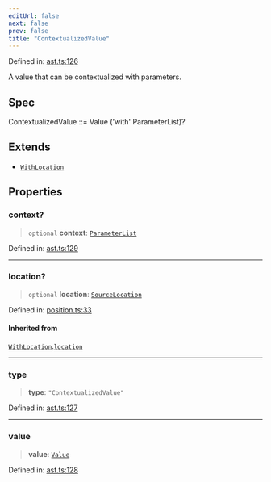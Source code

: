 ```yaml
---
editUrl: false
next: false
prev: false
title: "ContextualizedValue"
---
```


Defined in: [ast.ts:126](https://github.com/rcs-agents/rcs-lang/blob/dae76e6aa05b4d372009b015248dbcb36c5ae675/packages/ast/src/ast.ts#L126)

A value that can be contextualized with parameters.

## Spec

ContextualizedValue ::= Value ('with' ParameterList)?

## Extends

- [`WithLocation`](/api/ast/interfaces/withlocation/)

## Properties

### context?

> `optional` **context**: [`ParameterList`](/api/ast/type-aliases/parameterlist/)

Defined in: [ast.ts:129](https://github.com/rcs-agents/rcs-lang/blob/dae76e6aa05b4d372009b015248dbcb36c5ae675/packages/ast/src/ast.ts#L129)

***

### location?

> `optional` **location**: [`SourceLocation`](/api/ast/interfaces/sourcelocation/)

Defined in: [position.ts:33](https://github.com/rcs-agents/rcs-lang/blob/dae76e6aa05b4d372009b015248dbcb36c5ae675/packages/ast/src/position.ts#L33)

#### Inherited from

[`WithLocation`](/api/ast/interfaces/withlocation/).[`location`](/api/ast/interfaces/withlocation/#location)

***

### type

> **type**: `"ContextualizedValue"`

Defined in: [ast.ts:127](https://github.com/rcs-agents/rcs-lang/blob/dae76e6aa05b4d372009b015248dbcb36c5ae675/packages/ast/src/ast.ts#L127)

***

### value

> **value**: [`Value`](/api/ast/type-aliases/value/)

Defined in: [ast.ts:128](https://github.com/rcs-agents/rcs-lang/blob/dae76e6aa05b4d372009b015248dbcb36c5ae675/packages/ast/src/ast.ts#L128)
